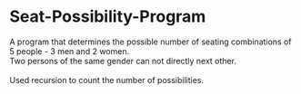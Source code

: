 # Seat-Possibility-Program
A program that determines the possible number of seating combinations of 5 people - 3 men and 2 women. 
<br/>
Two persons of the same gender can not directly next other.  
<br/>
Used recursion to count the number of possibilities.
